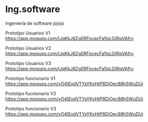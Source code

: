 # Ing.software
ingeniería  de software jojojo

Prototipo Usuarios V1
https://app.moqups.com/IJqKkJ6Zg0RFocecFa1lsLGiRjsVAfrv

Prototipo Usuarios V2
https://app.moqups.com/IJqKkJ6Zg0RFocecFa1lsLGiRjsVAfrv

Prototipo Usuarios V3
https://app.moqups.com/IJqKkJ6Zg0RFocecFa1lsLGiRjsVAfrv

Prototipo funcionario V1
https://app.moqups.com/vO4IExdVTYsYKyHtP8DiOec88h5WuDUj

Prototipo fucnionario V2
https://app.moqups.com/vO4IExdVTYsYKyHtP8DiOec88h5WuDUj

Prototipo funcionario V3
https://app.moqups.com/vO4IExdVTYsYKyHtP8DiOec88h5WuDUj
